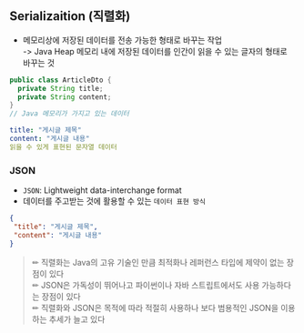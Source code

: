 ## Serializaition (직렬화)
- 메모리상에 저장된 데이터를 전송 가능한 형태로 바꾸는 작업  
-> Java Heap 메모리 내에 저장된 데이터를 인간이 읽을 수 있는 글자의 형태로 바꾸는 것
```Java
public class ArticleDto {
  private String title;
  private String content;
}
// Java 메모리가 가지고 있는 데이터
```
```YAML
title: "게시글 제목"
content: "게시글 내용"
읽을 수 있게 표현된 문자열 데이터
```

 ### JSON
 - `JSON`: Lightweight data-interchange format
 - 데이터를 주고받는 것에 활용할 수 있는 `데이터 표현 방식`
 ```JSON
 {
  "title": "게시글 제목",
  "content": "게시글 내용"
 }
 ```

> ✏ 직렬화는 Java의 고유 기술인 만큼 최적화나 레퍼런스 타입에 제약이 없는 장점이 있다  
> ✏ JSON은 가독성이 뛰어나고 파이썬이나 자바 스트립트에서도 사용 가능하다는 장점이 있다  
> ✏ 직렬화와 JSON은 목적에 따라 적절히 사용하나 보다 범용적인 JSON을 이용하는 추세가 늘고 있다


 